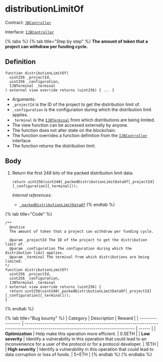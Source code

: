 # distributionLimitOf

Contract: [`JBController`](../)​‌

Interface: [`IJBController`](../../../../interfaces/ijbcontroller.md)

{% tabs %}
{% tab title="Step by step" %}
**The amount of token that a project can withdraw per funding cycle.**

## Definition

```solidity
function distributionLimitOf(
  uint256 _projectId,
  uint256 _configuration,
  IJBTerminal _terminal
) external view override returns (uint256) { ... }
```

* Arguments:
* `_projectId` is the ID of the project to get the distribution limit of.
* `_configuration` is the configuration during which the distribution limit applies.
* `_terminal` is the [`IJBTerminal`](../../../../interfaces/ijbterminal.md) from which distributions are being limited.
* The view function can be accessed externally by anyone.
* The function does not alter state on the blockchain.
* The function overrides a function definition from the [`IJBController`](../../../../interfaces/ijbcontroller.md) interface.
* The function returns the distribution limit.

## Body

1.  Return the first 248 bits of the packed distribution limit data.

    ```solidity
    return uint256(uint248(_packedDistributionLimitDataOf[_projectId][_configuration][_terminal]));
    ```

    _Internal references:_

    * [`_packedDistributionLimitDataOf`](../properties/\_packeddistributionlimitdataof.md)
{% endtab %}

{% tab title="Code" %}
```solidity
/**
  @notice 
  The amount of token that a project can withdraw per funding cycle.

  @param _projectId The ID of the project to get the distribution limit of.
  @param _configuration The configuration during which the distribution limit applies.
  @param _terminal The terminal from which distributions are being limited. 
*/
function distributionLimitOf(
  uint256 _projectId,
  uint256 _configuration,
  IJBTerminal _terminal
) external view override returns (uint256) {
  return uint256(uint248(_packedDistributionLimitDataOf[_projectId][_configuration][_terminal]));
}
```
{% endtab %}

{% tab title="Bug bounty" %}
| Category          | Description                                                                                                                            | Reward |
| ----------------- | -------------------------------------------------------------------------------------------------------------------------------------- | ------ |
| **Optimization**  | Help make this operation more efficient.                                                                                               | 0.5ETH |
| **Low severity**  | Identify a vulnerability in this operation that could lead to an inconvenience for a user of the protocol or for a protocol developer. | 1ETH   |
| **High severity** | Identify a vulnerability in this operation that could lead to data corruption or loss of funds.                                        | 5+ETH  |
{% endtab %}
{% endtabs %}
